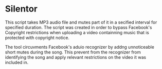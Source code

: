 # Silentor

This script takes MP3 audio file and mutes part of it in a secified interval for specified duration.
The script was created in order to bypass Facebook's Copyright restrictions when uploading a video containning music 
that is protected with copyright notice.

The tool circuvments Facebook's aduio recognizer by addng unnoticeable short mutes during the song. This prevent from the recognizer from identifying the song and apply relevant restrictions on the video it was included in.
